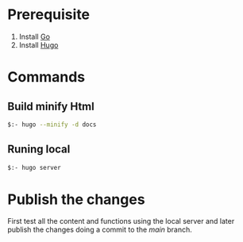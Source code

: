 # Prerequisite

1. Install [Go](https://golang.org/doc/install)
2. Install [Hugo](https://gohugo.io/getting-started/installing/)
 
# Commands

## Build minify Html

```bash
$:- hugo --minify -d docs
```

## Runing local

```bash
$:- hugo server
```

# Publish the changes

First test all the content and functions using the local server and later publish the changes doing a commit to the *main* branch. 
